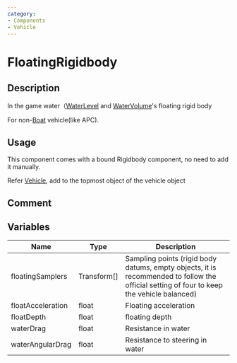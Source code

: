 ```yaml
---
category: 
- Components
- Vehicle
---
```

# FloatingRigidbody

## Description

In the game water（[WaterLevel](./WaterLevel.md) and [WaterVolume](./WaterVolume.md)'s floating rigid body

For non-[Boat](/cn/Components/Boat.md) vehicle(like APC).

## Usage
This component comes with a bound Rigidbody component, no need to add it manually.

Refer [Vehicle](/cn/Components/Vehicle.md), add to the topmost object of the vehicle object
## Comment

## Variables
| Name | Type | Description |
| ----------- | ----------- | ----------- |
| floatingSamplers | Transform[] | Sampling points (rigid body datums, empty objects, it is recommended to follow the official setting of four to keep the vehicle balanced) |
| floatAcceleration | float | Floating acceleration |
| floatDepth | float | floating depth |
| waterDrag | float | Resistance in water |
| waterAngularDrag | float | Resistance to steering in water |
